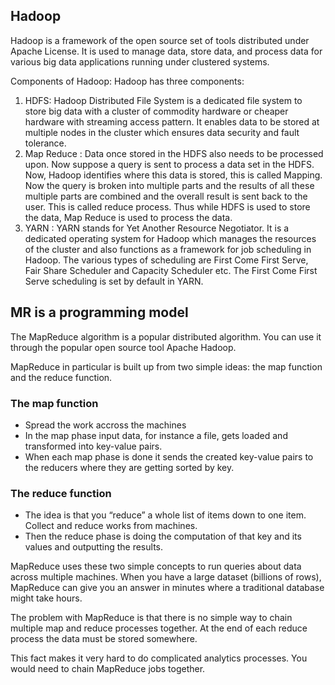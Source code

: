 ## Hadoop

Hadoop is a framework of the open source set of tools distributed under Apache License. It is used to manage data, store data, and process data for various big data applications running under clustered systems.

Components of Hadoop: Hadoop has three components: 

1. HDFS: Hadoop Distributed File System is a dedicated file system to store big data with a cluster of commodity hardware or cheaper hardware with streaming access pattern. It enables data to be stored at multiple nodes in the cluster which ensures data security and fault tolerance.
2. Map Reduce : Data once stored in the HDFS also needs to be processed upon. Now suppose a query is sent to process a data set in the HDFS. Now, Hadoop identifies where this data is stored, this is called Mapping. Now the query is broken into multiple parts and the results of all these multiple parts are combined and the overall result is sent back to the user. This is called reduce process. Thus while HDFS is used to store the data, Map Reduce is used to process the data.
3. YARN : YARN stands for Yet Another Resource Negotiator. It is a dedicated operating system for Hadoop which manages the resources of the cluster and also functions as a framework for job scheduling in Hadoop. The various types of scheduling are First Come First Serve, Fair Share Scheduler and Capacity Scheduler etc. The First Come First Serve scheduling is set by default in YARN.


## MR is a programming model

The MapReduce algorithm is a popular distributed algorithm. You can use it through the popular open source tool Apache Hadoop.

MapReduce in particular is built up from two simple ideas: the map function and the reduce function.

### The map function

 - Spread the work accross the machines
 - In the map phase input data, for instance a file, gets loaded and transformed into key-value pairs.
 - When each map phase is done it sends the created key-value pairs to the reducers where they are getting sorted by key.

### The reduce function

 - The idea is that you “reduce” a whole list of items down to one item. Collect and reduce works from machines.
 - Then the reduce phase is doing the computation of that key and its values and outputting the results.

MapReduce uses these two simple concepts to run queries about data across multiple machines. When you have a large dataset (billions of rows), MapReduce can give you an answer in minutes where a traditional database might take hours.

The problem with MapReduce is that there is no simple way to chain multiple map and reduce processes together. At the end of each reduce process the data must be stored somewhere.

This fact makes it very hard to do complicated analytics processes. You would need to chain MapReduce jobs together.

